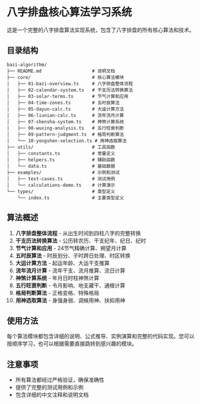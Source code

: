 # 八字排盘核心算法学习系统

这是一个完整的八字排盘算法实现系统，包含了八字排盘的所有核心算法和技术。

## 目录结构

```
bazi-algorithm/
├── README.md                   # 说明文档
├── core/                       # 核心算法模块
│   ├── 01-bazi-overview.ts     # 八字排盘整体流程
│   ├── 02-calendar-system.ts   # 干支历法转换算法
│   ├── 03-solar-terms.ts       # 节气计算和应用
│   ├── 04-time-zones.ts        # 五时辰算法
│   ├── 05-dayun-calc.ts        # 大运计算方法
│   ├── 06-liunian-calc.ts      # 流年流月计算
│   ├── 07-shensha-system.ts    # 神煞计算系统
│   ├── 08-wuxing-analysis.ts   # 五行旺衰判断
│   ├── 09-pattern-judgment.ts  # 格局判断算法
│   └── 10-yongshen-selection.ts # 用神选取算法
├── utils/                      # 工具函数
│   ├── constants.ts            # 常量定义
│   ├── helpers.ts              # 辅助函数
│   └── data.ts                 # 基础数据
├── examples/                   # 示例和测试
│   ├── test-cases.ts           # 测试用例
│   └── calculations-demo.ts    # 计算演示
└── types/                      # 类型定义
    └── index.ts                # 主要类型定义
```

## 算法概述

1. **八字排盘整体流程** - 从出生时间到四柱八字的完整转换
2. **干支历法转换算法** - 公历转农历、干支纪年、纪日、纪时
3. **节气计算和应用** - 24节气精确计算、朔望月计算
4. **五时辰算法** - 时辰划分、子时跨日处理、时区转换
5. **大运计算方法** - 起运年龄、大运干支推算
6. **流年流月计算** - 流年干支、流月推算、流日计算
7. **神煞计算系统** - 年月日时柱神煞计算
8. **五行旺衰判断** - 令月影响、地支藏干、通根计算
9. **格局判断算法** - 正格变格、特殊格局
10. **用神选取算法** - 身强身弱、调候用神、扶抑用神

## 使用方法

每个算法模块都包含详细的说明、公式推导、实例演算和完整的代码实现。您可以按顺序学习，也可以根据需要直接跳转到感兴趣的模块。

## 注意事项

- 所有算法都经过严格验证，确保准确性
- 提供了完整的测试用例和示例
- 包含详细的中文注释和说明文档